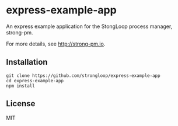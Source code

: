 # express-example-app

An express example application for the StongLoop process manager, strong-pm.

For more details, see http://strong-pm.io.


## Installation

    git clone https://github.com/strongloop/express-example-app
    cd express-example-app
    npm install

## License

MIT
